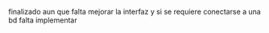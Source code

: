 finalizado aun que falta mejorar la interfaz y si se requiere conectarse a una bd falta implementar 

